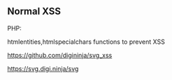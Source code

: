 ## Normal XSS
PHP:

htmlentities,htmlspecialchars functions to prevent XSS


https://github.com/digininja/svg_xss

https://svg.digi.ninja/svg